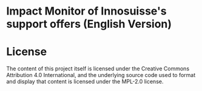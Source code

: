 # Impact Monitor of Innosuisse's support offers (English Version)

# License
The content of this project itself is licensed under the Creative Commons Attribution 4.0 International, and the underlying source code used to format and display that content is licensed under the MPL-2.0 license.
